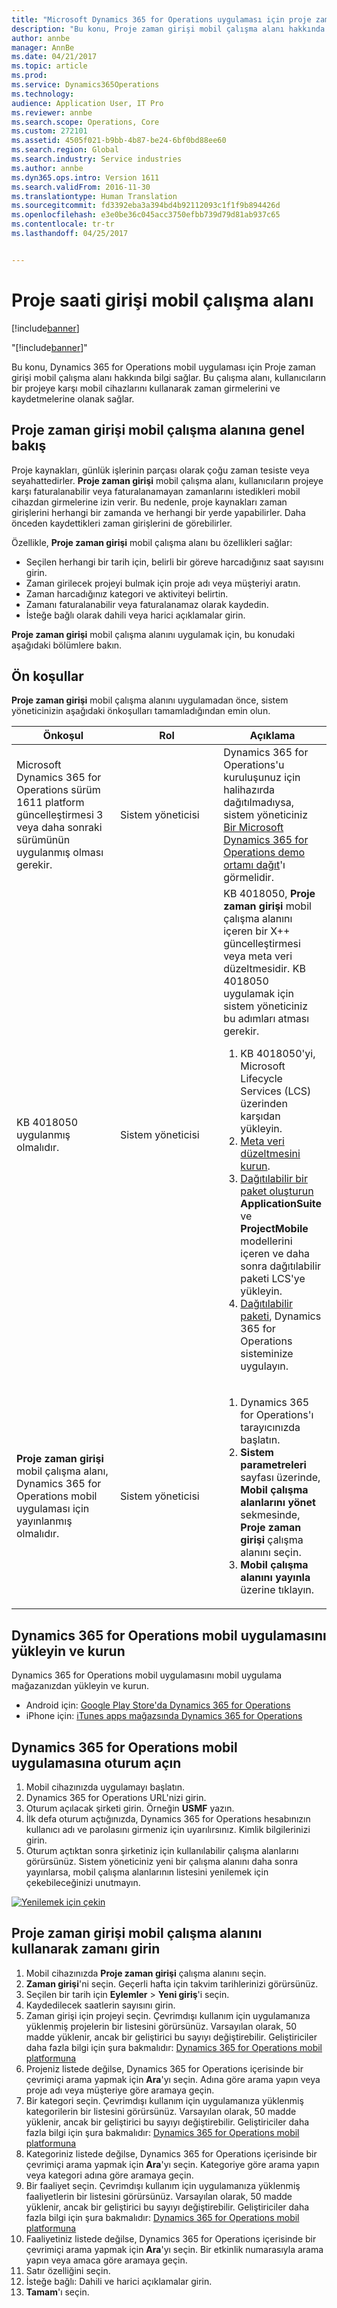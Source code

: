 ```yaml
---
title: "Microsoft Dynamics 365 for Operations uygulaması için proje zaman girişi"
description: "Bu konu, Proje zaman girişi mobil çalışma alanı hakkında bilgi sağlar. Bu çalışma alanı, kullanıcıların bir projeye karşı mobil cihazlarını kullanarak zaman girmelerini ve kaydetmelerine olanak sağlar."
author: annbe
manager: AnnBe
ms.date: 04/21/2017
ms.topic: article
ms.prod: 
ms.service: Dynamics365Operations
ms.technology: 
audience: Application User, IT Pro
ms.reviewer: annbe
ms.search.scope: Operations, Core
ms.custom: 272101
ms.assetid: 4505f021-b9bb-4b87-be24-6bf0bd88ee60
ms.search.region: Global
ms.search.industry: Service industries
ms.author: annbe
ms.dyn365.ops.intro: Version 1611
ms.search.validFrom: 2016-11-30
ms.translationtype: Human Translation
ms.sourcegitcommit: fd3392eba3a394bd4b92112093c1f1f9b894426d
ms.openlocfilehash: e3e0be36c045acc3750efbb739d79d81ab937c65
ms.contentlocale: tr-tr
ms.lasthandoff: 04/25/2017


---
```


# <a name="project-time-entry-mobile-workspace"></a>Proje saati girişi mobil çalışma alanı

[!include[banner](../includes/banner.md)]

"[!include[banner](../includes/banner.md)]"


Bu konu, Dynamics 365 for Operations mobil uygulaması için Proje zaman girişi mobil çalışma alanı hakkında bilgi sağlar. Bu çalışma alanı, kullanıcıların bir projeye karşı mobil cihazlarını kullanarak zaman girmelerini ve kaydetmelerine olanak sağlar.

<a name="overview-of-the-project-time-entry-mobile-workspace"></a>Proje zaman girişi mobil çalışma alanına genel bakış
---------------------------------------------------

Proje kaynakları, günlük işlerinin parçası olarak çoğu zaman tesiste veya seyahattedirler. **Proje zaman girişi** mobil çalışma alanı, kullanıcıların projeye karşı faturalanabilir veya faturalanamayan zamanlarını istedikleri mobil cihazdan girmelerine izin verir. Bu nedenle, proje kaynakları zaman girişlerini herhangi bir zamanda ve herhangi bir yerde yapabilirler. Daha önceden kaydettikleri zaman girişlerini de görebilirler. 

Özellikle, **Proje zaman girişi** mobil çalışma alanı bu özellikleri sağlar:

-   Seçilen herhangi bir tarih için, belirli bir göreve harcadığınız saat sayısını girin.
-   Zaman girilecek projeyi bulmak için proje adı veya müşteriyi aratın.
-   Zaman harcadığınız kategori ve aktiviteyi belirtin.
-   Zamanı faturalanabilir veya faturalanamaz olarak kaydedin.
-   İsteğe bağlı olarak dahili veya harici açıklamalar girin.

**Proje zaman girişi** mobil çalışma alanını uygulamak için, bu konudaki aşağıdaki bölümlere bakın.

## <a name="prerequisites"></a>Ön koşullar
**Proje zaman girişi** mobil çalışma alanını uygulamadan önce, sistem yöneticinizin aşağıdaki önkoşulları tamamladığından emin olun.

<table>
<colgroup>
<col width="33%" />
<col width="33%" />
<col width="33%" />
</colgroup>
<thead>
<tr class="header">
<th>Önkoşul</th>
<th>Rol</th>
<th>Açıklama</th>
</tr>
</thead>
<tbody>
<tr class="odd">
<td>Microsoft Dynamics 365 for Operations sürüm 1611 platform güncelleştirmesi 3 veya daha sonraki sürümünün uygulanmış olması gerekir.</td>
<td>Sistem yöneticisi</td>
<td>Dynamics 365 for Operations'u kuruluşunuz için halihazırda dağıtılmadıysa, sistem yöneticiniz <a href="https://docs.microsoft.com/en-us/dynamics365/operations/dev-itpro/deployment/deploy-demo-environment">Bir Microsoft Dynamics 365 for Operations demo ortamı dağıt</a>'ı görmelidir.</td>
</tr>
<tr class="even">
<td>KB 4018050 uygulanmış olmalıdır.</td>
<td>Sistem yöneticisi</td>
<td>KB 4018050, <strong>Proje zaman girişi</strong> mobil çalışma alanını içeren bir X++ güncelleştirmesi veya meta veri düzeltmesidir. KB 4018050 uygulamak için sistem yöneticiniz bu adımları atması gerekir.
<ol>
<li>KB 4018050'yi, Microsoft Lifecycle Services (LCS) üzerinden karşıdan yükleyin.</li>
<li><a href="https://docs.microsoft.com/en-us/dynamics365/operations/dev-itpro/migration-upgrade/install-metadata-hotfix-package">Meta veri düzeltmesini kurun</a>.</li>
<li><a href="https://docs.microsoft.com/en-us/dynamics365/operations/dev-itpro/deployment/create-apply-deployable-package">Dağıtılabilir bir paket oluşturun</a> <strong>ApplicationSuite</strong> ve <strong>ProjectMobile</strong> modellerini içeren ve daha sonra dağıtılabilir paketi LCS'ye yükleyin.</li>
<li><a href="https://docs.microsoft.com/en-us/dynamics365/operations/dev-itpro/deployment/apply-deployable-package-system">Dağıtılabilir paketi</a>, Dynamics 365 for Operations sisteminize uygulayın.</li>
</ol></td>
</tr>
<tr class="odd">
<td><strong>Proje zaman girişi</strong> mobil çalışma alanı, Dynamics 365 for Operations mobil uygulaması için yayınlanmış olmalıdır.</td>
<td>Sistem yöneticisi</td>
<td><ol>
<li>Dynamics 365 for Operations'ı tarayıcınızda başlatın.</li>
<li><strong>Sistem parametreleri</strong> sayfası üzerinde, <strong>Mobil çalışma alanlarını yönet</strong> sekmesinde, <strong>Proje zaman girişi</strong> çalışma alanını seçin.</li>
<li><strong>Mobil çalışma alanını yayınla</strong> üzerine tıklayın.</li>
</ol></td>
</tr>
</tbody>
</table>

## <a name="download-and-install-the-dynamics-365-for-operations-mobile-app"></a>Dynamics 365 for Operations mobil uygulamasını yükleyin ve kurun
Dynamics 365 for Operations mobil uygulamasını mobil uygulama mağazanızdan yükleyin ve kurun.

-   Android için: [Google Play Store'da Dynamics 365 for Operations](https://play.google.com/store/apps/details?id=com.microsoft.dynamics365.operations.mobile)
-   iPhone için: [iTunes apps mağazsında Dynamics 365 for Operations](https://itunes.apple.com/us/app/dynamics-365-for-operations/id1180836730?mt=8)

## <a name="sign-in-to-the-dynamics-365-for-operations-mobile-app"></a>Dynamics 365 for Operations mobil uygulamasına oturum açın
1.  Mobil cihazınızda uygulamayı başlatın.
2.  Dynamics 365 for Operations URL'nizi girin.
3.  Oturum açılacak şirketi girin. Örneğin **USMF** yazın.
4.  İlk defa oturum açtığınızda, Dynamics 365 for Operations hesabınızın kullanıcı adı ve parolasını girmeniz için uyarılırsınız. Kimlik bilgilerinizi girin.
5.  Oturum açtıktan sonra şirketiniz için kullanılabilir çalışma alanlarını görürsünüz. Sistem yöneticiniz yeni bir çalışma alanını daha sonra yayınlarsa, mobil çalışma alanlarının listesini yenilemek için çekebileceğinizi unutmayın.

[![Yenilemek için çekin](./media/pull-to-refresh-list-of-workspaces-183x300.png)](./media/pull-to-refresh-list-of-workspaces.png)

## <a name="enter-time-by-using-the-project-time-entry-mobile-workspace"></a>Proje zaman girişi mobil çalışma alanını kullanarak zamanı girin
1.  Mobil cihazınızda **Proje zaman girişi** çalışma alanını seçin.
2.  **Zaman girişi**'ni seçin. Geçerli hafta için takvim tarihlerinizi görürsünüz.
3.  Seçilen bir tarih için **Eylemler** &gt; **Yeni giriş**'i seçin.
4.  Kaydedilecek saatlerin sayısını girin.
5.  Zaman girişi için projeyi seçin. Çevrimdışı kullanım için uygulamanıza yüklenmiş projelerin bir listesini görürsünüz. Varsayılan olarak, 50 madde yüklenir, ancak bir geliştirici bu sayıyı değiştirebilir. Geliştiriciler daha fazla bilgi için şura bakmalıdır: [Dynamics 365 for Operations mobil platformuna](/dynamics365/operations/dev-itpro/mobile-apps/mobile-platform)
6.  Projeniz listede değilse, Dynamics 365 for Operations içerisinde bir çevrimiçi arama yapmak için **Ara**'yı seçin. Adına göre arama yapın veya proje adı veya müşteriye göre aramaya geçin.
7.  Bir kategori seçin. Çevrimdışı kullanım için uygulamanıza yüklenmiş kategorilerin bir listesini görürsünüz. Varsayılan olarak, 50 madde yüklenir, ancak bir geliştirici bu sayıyı değiştirebilir. Geliştiriciler daha fazla bilgi için şura bakmalıdır: [Dynamics 365 for Operations mobil platformuna](/dynamics365/operations/dev-itpro/mobile-apps/mobile-platform)
8.  Kategoriniz listede değilse, Dynamics 365 for Operations içerisinde bir çevrimiçi arama yapmak için **Ara**'yı seçin. Kategoriye göre arama yapın veya kategori adına göre aramaya geçin.
9.  Bir faaliyet seçin. Çevrimdışı kullanım için uygulamanıza yüklenmiş faaliyetlerin bir listesini görürsünüz. Varsayılan olarak, 50 madde yüklenir, ancak bir geliştirici bu sayıyı değiştirebilir. Geliştiriciler daha fazla bilgi için şura bakmalıdır: [Dynamics 365 for Operations mobil platformuna](/dynamics365/operations/dev-itpro/mobile-apps/mobile-platform)
10. Faaliyetiniz listede değilse, Dynamics 365 for Operations içerisinde bir çevrimiçi arama yapmak için **Ara**'yı seçin. Bir etkinlik numarasıyla arama yapın veya amaca göre aramaya geçin.
11. Satır özelliğini seçin.
12. İsteğe bağlı: Dahili ve harici açıklamalar girin.
13. **Tamam**'ı seçin.






